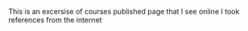 This is an excersise of courses published page that I see online
I took references from the internet
